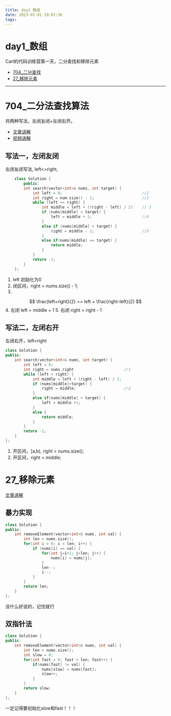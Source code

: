 ```yaml
---
title: day1 数组
date: 2023-02-01 19:07:36
tags:
---
```

# day1_数组

Carl的代码训练营第一天，二分查找和移除元素
- [704_二分查找](https://leetcode.cn/problems/binary-search/) 
- [27_移除元素](https://leetcode.cn/problems/remove-element/)

***
# 704_二分法查找算法
共两种写法，左闭友闭+左闭右开。

- [文章讲解](https://programmercarl.com/0704.%E4%BA%8C%E5%88%86%E6%9F%A5%E6%89%BE.html)
- [视频讲解](https://www.bilibili.com/video/BV1fA4y1o715)

## 写法一，左闭友闭

左闭友闭写法, left<=right,
```cpp
    class Solution {
        public:
        int search(vector<int>& nums, int target) {
            int left = 0;                                   //1
            int right = num.size() - 1;                     //2
            while (left <= right) {
                int middle = left + ((right - left) / 2)    // 3
                if (nums[middle] < target) {
                    left = middle + 1;                      //4
                }
                else if (nums[middle] > target) {
                    right = middle - 1;                     //5
                }
                else if(nums[middle] == target) {
                    return middle;
                }
            }
            return -1;
        }
    }; 

```
1. left 初始化为0
2. 闭区间，right = nums.size() - 1;
3.
$$
    \frac{left+right}{2} == left + \frac{right-left}{2}
$$
4. 左闭 left = middle + 1
5. 右闭 right = right - 1
   
## 写法二，左闭右开

左闭右开，left<right
```cpp
class Solution {
public:
    int search(vector<int>& nums, int target) {
        int left = 0;
        int right = nums.right                      //1
        while (left < right) {
            int middle = left + (right - left) / 2;
            if (nums[middle]>target) {
                right = middle;                     //2
            }
            else if(nums[middle] < target) {
                left = middle +1;
            }
            else {
                return middle;
            }
        }
        return -1;
    }
};
```
1. 开区间，[a,b), right = nums.size();
2. 开区间，right = middle;

# 27_移除元素

[文章讲解](https://programmercarl.com/0027.%E7%A7%BB%E9%99%A4%E5%85%83%E7%B4%A0.html)
## 暴力实现
```cpp
class Solution {
public:
    int removeElement(vector<int>& nums, int val) {
        int len = nums.size();
        for(int i = 0; i < len; i++) {
            if (nums[i] == val) {
                for(int j=i+1; j<len; j++) {
                    nums[i] = nums[j];
                }
                len--;
                i--;
            }
        }
        return len;
    }
};
```
没什么好说的，记住就行

## 双指针法
```cpp
class Solution {
public:
    int removeElement(vector<int>& nums, int val) {
        int len = nums.size();
        int slow = 0;
        for(int fast = 0; fast < len; fast++) {
            if(nums[fast] != val) {
                nums[slow] = nums[fast];
                slow++;
            }
        }
        return slow;
    }
};
```
一定记得要初始化slow和fast！！！